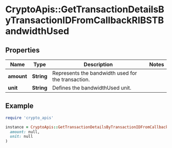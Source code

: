 # CryptoApis::GetTransactionDetailsByTransactionIDFromCallbackRIBSTBandwidthUsed

## Properties

| Name | Type | Description | Notes |
| ---- | ---- | ----------- | ----- |
| **amount** | **String** | Represents the bandwidth used for the transaction. |  |
| **unit** | **String** | Defines the bandwidthUsed unit. |  |

## Example

```ruby
require 'crypto_apis'

instance = CryptoApis::GetTransactionDetailsByTransactionIDFromCallbackRIBSTBandwidthUsed.new(
  amount: null,
  unit: null
)
```

